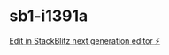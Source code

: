 # sb1-i1391a

[Edit in StackBlitz next generation editor ⚡️](https://stackblitz.com/~/github.com/skyblockRUwiki/sb1-i1391a)